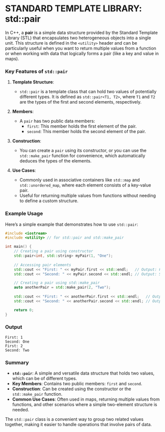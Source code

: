 # STANDARD TEMPLATE LIBRARY: std::pair
In C++, a **pair** is a simple data structure provided by the Standard Template Library (STL) that encapsulates two heterogeneous objects into a single unit. This structure is defined in the `<utility>` header and can be particularly useful when you want to return multiple values from a function or when working with data that logically forms a pair (like a key and value in maps).

### Key Features of `std::pair`

1. **Template Structure**:
   - `std::pair` is a template class that can hold two values of potentially different types. It is defined as `std::pair<T1, T2>`, where `T1` and `T2` are the types of the first and second elements, respectively.

2. **Members**:
   - A `pair` has two public data members:
     - `first`: This member holds the first element of the pair.
     - `second`: This member holds the second element of the pair.

3. **Construction**:
   - You can create a `pair` using its constructor, or you can use the `std::make_pair` function for convenience, which automatically deduces the types of the elements.

4. **Use Cases**:
   - Commonly used in associative containers like `std::map` and `std::unordered_map`, where each element consists of a key-value pair.
   - Useful for returning multiple values from functions without needing to define a custom structure.

### Example Usage

Here’s a simple example that demonstrates how to use `std::pair`:

```cpp
#include <iostream>
#include <utility> // for std::pair and std::make_pair

int main() {
    // Creating a pair using constructor
    std::pair<int, std::string> myPair(1, "One");
    
    // Accessing pair elements
    std::cout << "First: " << myPair.first << std::endl;   // Output: First: 1
    std::cout << "Second: " << myPair.second << std::endl; // Output: Second: One

    // Creating a pair using std::make_pair
    auto anotherPair = std::make_pair(2, "Two");
    
    std::cout << "First: " << anotherPair.first << std::endl;   // Output: First: 2
    std::cout << "Second: " << anotherPair.second << std::endl; // Output: Second: Two

    return 0;
}
```

### Output

```
First: 1
Second: One
First: 2
Second: Two
```

### Summary

- **`std::pair`**: A simple and versatile data structure that holds two values, which can be of different types.
- **Key Members**: Contains two public members: `first` and `second`.
- **Construction**: Can be created using the constructor or the `std::make_pair` function.
- **Common Use Cases**: Often used in maps, returning multiple values from functions, and other scenarios where a simple two-element structure is needed.

The `std::pair` class is a convenient way to group two related values together, making it easier to handle operations that involve pairs of data.